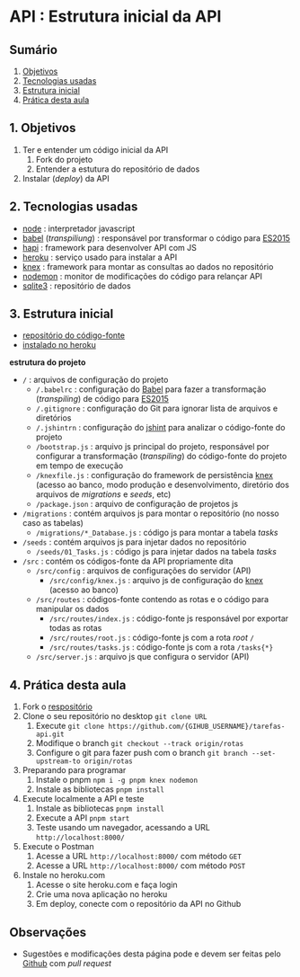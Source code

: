 # [](#header-1) API : Estrutura inicial da API

## Sumário

1. [Objetivos](#goals)
2. [Tecnologias usadas](#frameworks)
3. [Estrutura inicial](#api)
4. [Prática desta aula](#lab)

## [](#goals) 1. Objetivos

1. Ter e entender um código inicial da API
   1. Fork do projeto
   2. Entender a estutura do repositório de dados
2. Instalar (_deploy_) da API

## [](#frameworks) 2. Tecnologias usadas

- [node](https://nodejs.org/) : interpretador javascript
- [babel](https://babeljs.io) (_transpiliung_) : responsável por transformar o código para [ES2015](https://babeljs.io/docs/en/learn/)
- [hapi](https://hapijs.com/) : framework para desenvolver API com JS
- [heroku](https://heroku.com/) : serviço usado para instalar a API
- [knex](https://knexjs.org) : framework para montar as consultas ao dados no repositório
- [nodemon](https://nodemon.io) : monitor de modificações do código para relançar API
- [sqlite3](https://www.sqlite.org/) : repositório de dados

## [](#api) 3. Estrutura inicial

- [repositório do código-fonte](https://github.com/tiipos/2019-behappy-api.git)
- [instalado no heroku](https://behappy-api.herokuapp.com)

**estrutura do projeto**

- `/` : arquivos de configuração do projeto
  - `/.babelrc` : configuração do [Babel](https://babeljs.io) para fazer a transformação (_transpiling_) de código para [ES2015](https://developer.mozilla.org/en-US/docs/Web/JavaScript/New_in_JavaScript/ECMAScript_2015_support_in_Mozilla)
  - `/.gitignore` : configuração do Git para ignorar lista de arquivos e diretórios
  - `/.jshintrn` : configuração do [jshint](https://jshint.com/) para analizar o código-fonte do projeto
  - `/bootstrap.js` : arquivo js principal do projeto, responsável por configurar a transformação (_transpiling_) do código-fonte do projeto em tempo de execução
  - `/knexfile.js` : configuração do framework de persistência [knex](https://knexjs.org) (acesso ao banco, modo produção e desenvolvimento, diretório dos arquivos de _migrations_ e _seeds_, etc)
  - `/package.json` : arquivo de configuração de projetos js
- `/migrations` : contém arquivos js para montar o repositório (no nosso caso as tabelas)
  - `/migrations/*_Database.js` : código js para montar a tabela _tasks_
- `/seeds` : contém arquivos js para injetar dados no repositório
  - `/seeds/01_Tasks.js` : código js para injetar dados na tabela _tasks_
- `/src` : contém os códigos-fonte da API propriamente dita
  - `/src/config` : arquivos de configurações do servidor (API)
    - `/src/config/knex.js` : arquivo js de configuração do [knex](https://knexjs.org) (acesso ao banco)
  - `/src/routes` : códigos-fonte contendo as rotas e o código para manipular os dados
    - `/src/routes/index.js` : código-fonte js responsável por exportar todas as rotas
    - `/src/routes/root.js` : código-fonte js com a rota _root_ `/`
    - `/src/routes/tasks.js` : código-fonte js com a rota `/tasks{*}`
  - `/src/server.js` : arquivo js que configura o servidor (API)

## [](#lab) 4. Prática desta aula

1. Fork o [respositório](https://github.com/tiipos/2019-behappy-api.git)
2. Clone o seu repositório no desktop `git clone URL`
   1. Execute `git clone https://github.com/{GIHUB_USERNAME}/tarefas-api.git`
   2. Modifique o branch `git checkout --track origin/rotas`
   3. Configure o git para fazer push com o branch `git branch --set-upstream-to origin/rotas`
3. Preparando para programar
   1. Instale o pnpm `npm i -g pnpm knex nodemon`
   2. Instale as bibliotecas `pnpm install`
4. Execute localmente a API e teste
   1. Instale as bibliotecas `pnpm install`
   2. Execute a API `pnpm start`
   3. Teste usando um navegador, acessando a URL `http://localhost:8000/`
5. Execute o Postman
   1. Acesse a URL `http://localhost:8000/` com método `GET`
   2. Acesse a URL `http://localhost:8000/` com método `POST`
6. Instale no heroku.com
   1. Acesse o site heroku.com e faça login
   2. Crie uma nova aplicação no heroku
   3. Em deploy, conecte com o repositório da API no Github

## [](#obs) Observações

- Sugestões e modificações desta página pode e devem ser feitas pelo [Github](https://github.com/tiipos/tiipos.github.io/) com _pull request_
